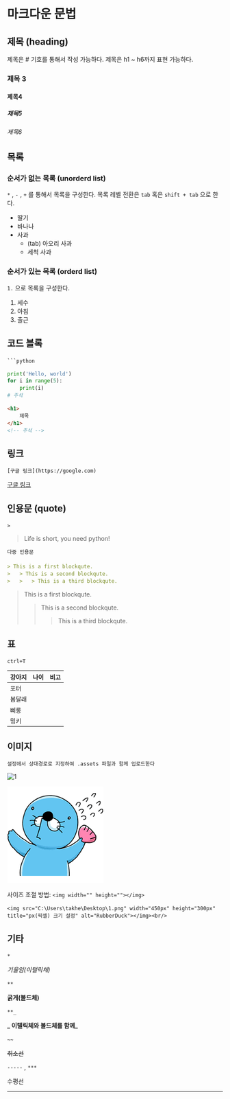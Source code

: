 # 마크다운 문법



## 제목 (heading)

제목은 # 기호를 통해서 작성 가능하다. 제목은 h1 ~ h6까지 표현 가능하다.

### 제목 3

#### 제목4

##### 제목5 

###### 제목6



## 목록

### 순서가 없는 목록 (unorderd list)

`*` , `-` , `+`  를 통해서 목록을 구성한다. 목록 레벨 전환은 `tab` 혹은 `shift + tab` 으로 한다.

- 딸기
- 바나나
- 사과
  - (tab) 아오리 사과
  - 세척 사과



### 순서가 있는 목록 (orderd list)

`1.` 으로 목록을 구성한다.

1. 세수
2. 아침
3. 출근



## 코드 블록

` ```python `

```python
print('Hello, world')
for i in range(5):
    print(i)
# 주석
```

```html
<h1>
    제목
</h1>
<!-- 주석 -->
```



## 링크 

```
[구글 링크](https://google.com)
```

[구글 링크](https://google.com)



## 인용문 (quote)

`>`

> Life is short, you need python!

```markdown
다중 인용문

> This is a first blockqute.
>	> This is a second blockqute.
>	>	> This is a third blockqute.
```

> This is a first blockqute.
>
> > This is a second blockqute.
> >
> > > This is a third blockqute.



## 표

`ctrl+T`

| 강아지 | 나이 | 비고 |
| ------ | ---- | ---- |
| 포터   |      |      |
| 봄달래 |      |      |
| 삐롱   |      |      |
| 밍키   |      |      |



## 이미지

`설정에서 상대경로로 지정하여 .assets 파일과 함께 업로드한다`

![1](C:\Users\takhe\Desktop\1.png)

![1](markdown.assets/1.png)

사이즈 조절 방법: `<img width="" height=""></img>`

```
<img src="C:\Users\takhe\Desktop\1.png" width="450px" height="300px" title="px(픽셀) 크기 설정" alt="RubberDuck"></img><br/>
```



## 기타

`*`

*기울임(이탤릭체)*

`**`

**굵게(볼드체)**

`**_`

**_ 이탤릭체와 볼드체를 함께_**

`~~`

~~취소선~~

`-----` , `***`

수평선

---









